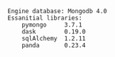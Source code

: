
	Engine database: Mongodb 4.0
	Essanitial libraries:
		pymongo 	3.7.1
		dask		0.19.0
		sqlAlchemy	1.2.11
		panda		0.23.4

